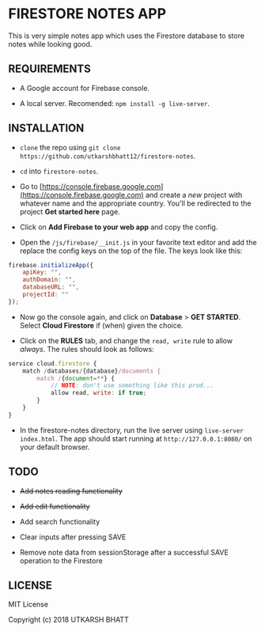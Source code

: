 # FIRESTORE NOTES APP

This is very simple notes app which uses the Firestore database to store notes while looking good.

## REQUIREMENTS

- A Google account for Firebase console.

- A local server. Recomended: `npm install -g live-server`.

## INSTALLATION

- `clone` the repo using `git clone https://github.com/utkarshbhatt12/firestore-notes`.

- `cd` into `firestore-notes`.

- Go to [https://console.firebase.google.com](https://console.firebase.google.com) and create a *new* project with whatever name and the appropriate country. You'll be redirected to the project **Get started here** page.

- Click on **Add Firebase to your web app** and copy the config.

- Open the `/js/firebase/__init.js` in your favorite text editor and add the replace the config keys on the top of the file. The keys look like this:

``` javascript
firebase.initializeApp({
    apiKey: "",
    authDomain: "",
    databaseURL: "",
    projectId: ""
});
```

- Now go the console again, and click on **Database** > **GET STARTED**. Select **Cloud Firestore** if (when) given the choice.

- Click on the **RULES** tab, and change the `read, write` rule to allow *always*. The rules should look as follows:

``` javascript
service cloud.firestore {
    match /databases/{database}/documents {
        match /{document=**} {
            // NOTE: don't use something like this prod...
            allow read, write: if true;
        }
    }
}
```

- In the firestore-notes directory, run the live server using `live-server index.html`. The app should start running at `http://127.0.0.1:8080/` on your default browser.

## TODO

- ~~Add notes reading functionality~~

- ~~Add edit functionality~~

- Add search functionality

- Clear inputs after pressing SAVE

- Remove note data from sessionStorage after a successful SAVE operation to the Firestore

## LICENSE

MIT License

Copyright (c) 2018 UTKARSH BHATT
